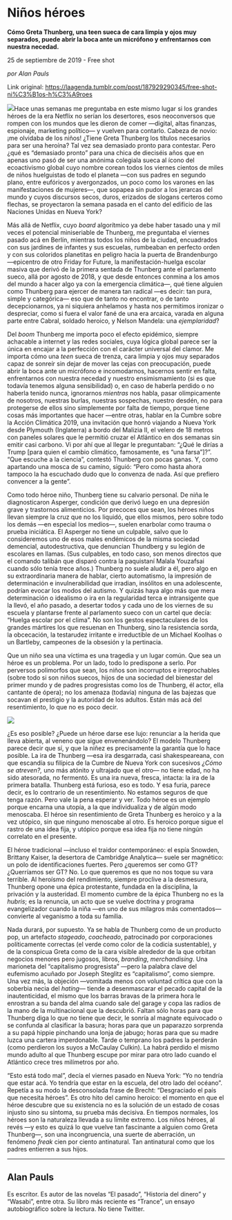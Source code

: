 # Niños héroes

**Cómo Greta Thunberg, una teen sueca de cara limpia y ojos muy separados, puede abrir la boca ante un micrófono y enfrentarnos con nuestra necedad.**

25 de septiembre de 2019 - Free shot

_por Alan Pauls_

Link original: https://laagenda.tumblr.com/post/187929290345/free-shot-ni%C3%B1os-h%C3%A9roes

![](https://64.media.tumblr.com/4aa6825fb8b662bf8c8fefa5b1c64b6f/04479cf86bd2d511-78/s500x750/65251a588b60ab9e42eab86e20cb981d7d903a17.jpg)Hace
unas semanas me preguntaba en este mismo lugar si los grandes héroes
de la era Netflix no serían los desertores, esos neoconversos que
rompen con los mundos que les dieron de comer —digital, altas
finanzas, espionaje, marketing político— y vuelven para contarlo.
Cabeza de novio: ¡me olvidaba de los niños! ¿Tiene Greta Thunberg
los títulos necesarios para ser una heroína? Tal vez sea demasiado
pronto para contestar. Pero ¿qué es “demasiado pronto” para una
chica de dieciséis años que en apenas uno pasó de ser una anónima
colegiala sueca al ícono del ecoactivismo global cuyo nombre corean
todos los viernes cientos de miles de niños huelguistas de todo el
planeta —con sus padres en segundo plano, entre eufóricos y
avergonzados, un poco como los varones en las manifestaciones de
mujeres—, que sopapea sin pudor a los jerarcas del mundo y cuyos
discursos secos, duros, erizados de slogans certeros como flechas, se
proyectaron la semana pasada en el canto del edificio de las Naciones
Unidas en Nueva York?

 Más
allá de Netflix, cuyo *board*
algorítmico ya debe haber tasado una y mil veces el potencial
miniseriable de Thunberg, me preguntaba el viernes pasado acá en
Berlín, mientras todos los niños de la ciudad, encuadrados con sus
jardines de infantes y sus escuelas, rumbeaban en perfecto orden y
con sus coloridos planetitas en peligro hacia la puerta de
Brandenburgo —epicentro de otro Friday for Future, la
manifestación-huelga escolar masiva que derivó de la primera
sentada de Thunberg ante el parlamento sueco, allá por agosto de
2018, y que desde entonces conmina a los amos del mundo a hacer algo
ya con la emergencia climática—, qué tiene alguien como Thunberg
para ejercer de manera tan radical —es decir: tan pura, simple y
categórica— eso que de tanto no encontrar, o de tanto
decepcionarnos, ya ni siquiera anhelamos y hasta nos permitimos
ironizar o despreciar, como si fuera el valor fané de una era
arcaica, varada en alguna parte entre Cabral, soldado heroico, y
Nelson Mandela: una *ejemplaridad*?



 Del
*boom*
Thunberg me importa poco el efecto epidémico, siempre achacable a
internet y las redes sociales, cuya lógica global parece ser la
única en encajar a la perfección con el carácter universal del
clamor. Me importa cómo una *teen*
sueca de trenza, cara limpia y ojos muy separados capaz de sonreír
sin dejar de mover las cejas con preocupación, puede abrir la boca
ante un micrófono e incomodarnos, hacernos sentir en falta,
enfrentarnos con nuestra necedad y nuestro ensimismamiento (si es que
todavía tenemos alguna sensibilidad) o, en caso de haberla perdido o
no haberla tenido nunca, ignorarnos *mientras* nos habla, pasar olímpicamente de nosotros, nuestras burlas,
nuestras sospechas, nuestro desdén, no para protegerse de ellos sino
simplemente por falta de tiempo, porque tiene cosas más importantes
que hacer —entre otras, hablar en la Cumbre sobre la Acción
Climática 2019, una invitación que honró viajando a Nueva York
desde Plymouth (Inglaterra) a bordo del Malizia II, el velero de 18
metros con paneles solares que le permitió cruzar el Atlántico en
dos semanas sin emitir casi carbono. Vi por ahí que al llegar le
preguntaban: “¿Qué le dirías a Trump [para quien el cambio
climático, famosamente, es “una farsa”]?”. “Que escuche a la
ciencia”, contestó Thunberg con pocas ganas. Y, como apartando una
mosca de su camino, siguió: “Pero como hasta ahora tampoco la ha
escuchado dudo que lo convenza de nada. Así que prefiero convencer a
la gente”.

 Como
todo héroe niño, Thunberg tiene su calvario personal. De niña le
diagnosticaron Asperger, condición que derivó luego en una
depresión grave y trastornos alimenticios. Por precoces que sean,
los héroes niños llevan siempre la cruz que no los liquidó, que
ellos mismos, pero sobre todo los demás —en especial los medios—,
suelen enarbolar como trauma o prueba iniciática. El Asperger no
tiene un culpable, salvo que lo consideremos uno de esos males
endémicos de la misma sociedad demencial, autodestructiva, que
denuncian Thundberg y su legión de escolares en llamas. (Sus
culpables, en todo caso, son menos directos que el comando talibán
que disparó contra la paquistaní Malala Youzafsai cuando sólo
tenía trece años.) Thunberg no suele aludir a él, pero algo en su
extraordinaria manera de hablar, cierto automatismo, la impresión de
determinación e invulnerabilidad que irradian, insólitos en una
adolescente, podrían evocar los modos del autismo. Y quizás haya
algo más que mera determinación o idealismo o ira en la regularidad
terca e intransigente que la llevó, el año pasado, a desertar todos
y cada uno de los viernes de su escuela y plantarse frente al
parlamento sueco con un cartel que decía: “Huelga escolar por el
clima”. No son los gestos espectaculares de los grandes mártires
los que resuenan en Thunberg, sino la resistencia sorda, la
obcecación, la testarudez irritante e irreductible de un Michael
Koolhas o un Bartleby, campeones de la obsesión y la pertinacia.

 Que
un niño sea una víctima es una tragedia y un lugar común. Que sea
un héroe es un problema. Por un lado, todo lo predispone a serlo.
Por perversos polimorfos que sean, los niños son incorruptos e
irreprochables (sobre todo si son niños suecos, hijos de una
sociedad del bienestar del primer mundo y de padres progresistas como
los de Thunberg, él actor, ella cantante de ópera); no los amenaza
(todavía) ninguna de las bajezas que socavan el prestigio y la
autoridad de los adultos. Están más acá del resentimiento, lo que
no es poco decir. 




![](https://64.media.tumblr.com/555431a5f0c4f6114fdfcf60401cf201/04479cf86bd2d511-13/s500x750/90696d18074df34796edc6b1f8fa38922bb10c9d.jpg) 


¿Es
eso posible? ¿Puede un héroe darse ese lujo: renunciar a la herida
que lleva abierta, al veneno que sigue envenenándolo? El modelo
Thunberg parece decir que sí, y que la niñez es precisamente la
garantía que lo hace posible. La ira de Thunberg —esa ira
desgarrada, casi shakespeareana, con que escandía su filípica de la
Cumbre de Nueva York con sucesivos *¿Cómo
se atreven?,*
uno más atónito y ultrajado que el otro— no tiene edad, no ha
sido atesorada, no fermentó. Es una ira nueva, fresca, intacta: la
ira de la primera batalla. Thunberg está furiosa, eso es todo. Y esa
furia, parece decir, es lo contrario de un resentimiento. No estamos
seguros de que tenga razón. Pero vale la pena esperar y ver. Todo
héroe es un ejemplo porque encarna una utopía, a la que
individualiza y de algún modo menoscaba. El héroe sin resentimiento
de Greta Thunberg es heroico y a la vez utópico, sin que ninguno
menoscabe al otro. Es heroico porque sigue el rastro de una idea
fija, y utópico porque esa idea fija no tiene ningún correlato en el
presente.

 El
héroe tradicional —incluso el traidor contemporáneo: el espía
Snowden, Brittany Kaiser, la desertora de Cambridge Analytica—
suele ser magnético: un polo de identificaciones fuertes. Pero
¿queremos ser como GT? ¿Querríamos ser GT? No. Lo que queremos es
que no nos toque su vara terrible. Al heroísmo del rendimiento,
siempre proclive a la desmesura, Thunberg opone una épica
protestante, fundada en la disciplina, la privación y la austeridad.
El momento cumbre de la épica Thunberg no es la *hubris*;
es la renuncia, un acto que se vuelve doctrina y programa
evangelizador cuando la niña —en uno de sus milagros más
comentados— convierte al veganismo a toda su familia. 


 Nada
durará, por supuesto. Ya se habla de Thunberg como de un producto
pop, un artefacto *stageado*,
*coacheado*,
patrocinado por corporaciones políticamente correctas (el verde como
color de la codicia sustentable), y de la conspicua Greta como de la
cara visible alrededor de la que orbitan negocios menores pero
jugosos, libros, *branding*,
*merchandising*.
Una marioneta del “capitalismo progresista” —pero la palabra
clave del eufemismo acuñado por Joseph Steglitz es “capitalismo”,
como siempre. Una vez más, la objeción —vomitada menos con
voluntad crítica que con la soberbia necia del *hating*—
tiende a desenmascarar el pecado capital de la inautenticidad, el
mismo que los barras bravas de la primera hora le enrostran a su
banda del alma cuando sale del garage y copa las radios de la mano de
la multinacional que la descubrió. Faltan sólo horas para que
Thunberg diga lo que no tiene que decir, le sonría al magnate
equivocado o se confunda al clasificar la basura; horas para que un
paparazzo sorprenda a su papá hippie pinchando una lonja de jabugo;
horas para que su madre luzca una cartera imperdonable. Tarde o
temprano los padres la perderán (como perdieron los suyos a McCaulay
Culkin). La habrá perdido el mismo mundo adulto al que Thunberg
escupe por mirar para otro lado cuando el Atlántico crece tres
milímetros por año. 


 “Esto
está todo mal”, decía el viernes pasado en Nueva York: “Yo no
tendría que estar acá. Yo tendría que estar en la escuela, del
otro lado del océano”. Repetía a su modo la desconsolada frase de
Brecht: “Desgraciado el país que necesita héroes”. Es otro hito
del camino heroico: el momento en que el héroe descubre que su
existencia no es la solución de un estado de cosas injusto sino su
síntoma, su prueba más decisiva. En tiempos normales, los héroes
son la naturaleza llevada a su límite extremo. Los niños héroes,
al revés —y esto es quizá lo que vuelve tan fascinante a alguien
como Greta Thunberg—, son una incongruencia, una suerte de
aberración, un fenómeno *freak*
cien por ciento antinatural. Tan antinatural como que los padres
entierren a sus hijos.



---

 Alan Pauls
-----------

 Es escritor. Es autor de las novelas “El pasado”, “Historia del dinero” y “Wasabi”, entre otra. Su libro más reciente es “Trance”, un ensayo autobiográfico sobre la lectura. No tiene Twitter.

